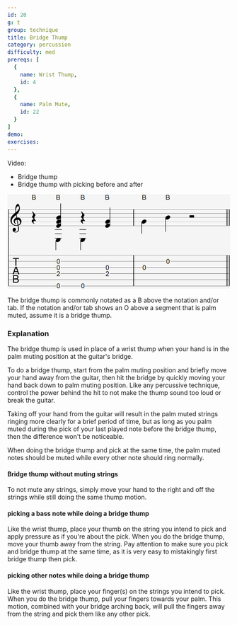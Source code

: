 ```yaml
---
id: 20
g: t
group: technique
title: Bridge Thump
category: percussion
difficulty: med
prereqs: [
  {
    name: Wrist Thump,
    id: 4
  },
  {
    name: Palm Mute,
    id: 22
  }
]
demo: 
exercises:
---
```


Video:
- Bridge thump
- Bridge thump with picking before and after

<div class="tabImg">
  <img src="bridge-thump.jpg" />
</div>

The bridge thump is commonly notated as a B above the notation and/or tab. If the notation and/or tab shows an O above a segment that is palm muted, assume it is a bridge thump.

### Explanation

The bridge thump is used in place of a wrist thump when your hand is in the palm muting position at the guitar's <span class="tt" data-tip="the wooden piece at the end of the strings next to where you pick">bridge</span>. 

To do a bridge thump, start from the palm muting position and briefly move your hand away from the guitar, then hit the bridge by quickly moving your hand back down to palm muting position. Like any percussive technique, control the power behind the hit to not make the thump sound too loud or break the guitar.

Taking off your hand from the guitar will result in the palm muted strings ringing more clearly for a brief period of time, but as long as you palm muted during the pick of your last played note before the bridge thump, then the difference won't be noticeable.

When doing the bridge thump and pick at the same time, the palm muted notes should be muted while every other note should ring normally. 

#### Bridge thump without muting strings

To not mute any strings, simply move your hand to the right and off the strings while still doing the same thump motion.

#### picking a bass note while doing a bridge thump

Like the wrist thump, place your thumb on the string you intend to pick and apply pressure as if you're about the pick. When you do the bridge thump, move your thumb away from the string. Pay attention to make sure you pick and bridge thump at the same time, as it is very easy to mistakingly first bridge thump then pick.

#### picking other notes while doing a bridge thump

Like the wrist thump, place your finger(s) on the strings you intend to pick. When you do the bridge thump, pull your fingers towards your palm. This motion, combined with your bridge arching back, will pull the fingers away from the string and pick them like any other pick.